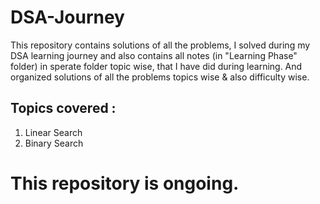 # DSA-Journey
This repository contains solutions of all the problems, I solved during my DSA learning journey and also contains all notes (in "Learning Phase" folder) in sperate folder topic wise, that I have did during learning. And organized solutions of all the problems topics wise & also difficulty wise.

## Topics covered :
1. Linear Search
2. Binary Search

# This repository is ongoing.
